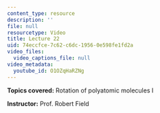 ```yaml
---
content_type: resource
description: ''
file: null
resourcetype: Video
title: Lecture 22
uid: 74eccfce-7c62-c6dc-1956-0e598fe1fd2a
video_files:
  video_captions_file: null
video_metadata:
  youtube_id: O1OZqHaRZNg
---
```


**Topics covered:** Rotation of polyatomic molecules I

**Instructor:** Prof. Robert Field